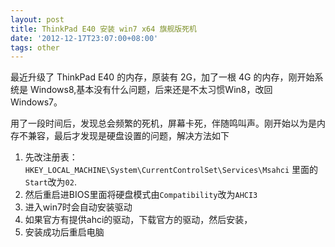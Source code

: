 ```yaml
---
layout: post
title: ThinkPad E40 安装 win7 x64 旗舰版死机
date: '2012-12-17T23:07:00+08:00'
tags: other
---
```


最近升级了 ThinkPad E40 的内存，原装有 2G，加了一根 4G 的内存，刚开始系统是 Windows8,基本没有什么问题，后来还是不太习惯Win8，改回 Windows7。

用了一段时间后，发现总会频繁的死机，屏幕卡死，伴随鸣叫声。刚开始以为是内存不兼容，最后才发现是硬盘设置的问题，解决方法如下

1. 先改注册表：`HKEY_LOCAL_MACHINE\System\CurrentControlSet\Services\Msahci` 里面的 `Start`改为`02`.
2. 然后重启进BIOS里面将硬盘模式由`Compatibility`改为`AHCI3`
3. 进入win7时会自动安装驱动
4. 如果官方有提供ahci的驱动，下载官方的驱动，然后安装，
5. 安装成功后重启电脑
